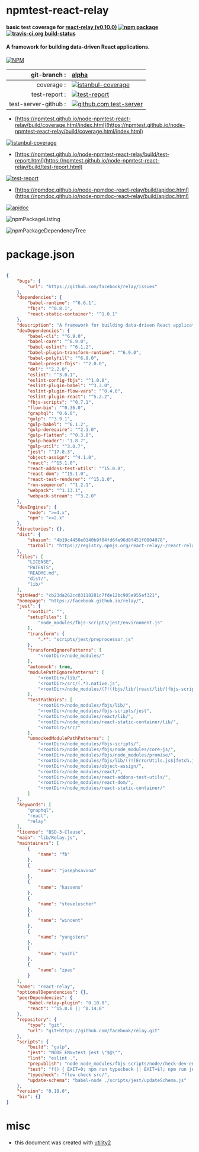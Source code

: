 # npmtest-react-relay

#### basic test coverage for  [react-relay (v0.10.0)](https://facebook.github.io/relay/)  [![npm package](https://img.shields.io/npm/v/npmtest-react-relay.svg?style=flat-square)](https://www.npmjs.org/package/npmtest-react-relay) [![travis-ci.org build-status](https://api.travis-ci.org/npmtest/node-npmtest-react-relay.svg)](https://travis-ci.org/npmtest/node-npmtest-react-relay)

#### A framework for building data-driven React applications.

[![NPM](https://nodei.co/npm/react-relay.png?downloads=true&downloadRank=true&stars=true)](https://www.npmjs.com/package/react-relay)

| git-branch : | [alpha](https://github.com/npmtest/node-npmtest-react-relay/tree/alpha)|
|--:|:--|
| coverage : | [![istanbul-coverage](https://npmtest.github.io/node-npmtest-react-relay/build/coverage.badge.svg)](https://npmtest.github.io/node-npmtest-react-relay/build/coverage.html/index.html)|
| test-report : | [![test-report](https://npmtest.github.io/node-npmtest-react-relay/build/test-report.badge.svg)](https://npmtest.github.io/node-npmtest-react-relay/build/test-report.html)|
| test-server-github : | [![github.com test-server](https://npmtest.github.io/node-npmtest-react-relay/GitHub-Mark-32px.png)](https://npmtest.github.io/node-npmtest-react-relay/build/app/index.html) | | build-artifacts : | [![build-artifacts](https://npmtest.github.io/node-npmtest-react-relay/glyphicons_144_folder_open.png)](https://github.com/npmtest/node-npmtest-react-relay/tree/gh-pages/build)|

- [https://npmtest.github.io/node-npmtest-react-relay/build/coverage.html/index.html](https://npmtest.github.io/node-npmtest-react-relay/build/coverage.html/index.html)

[![istanbul-coverage](https://npmtest.github.io/node-npmtest-react-relay/build/screenCapture.buildCi.browser.%252Ftmp%252Fbuild%252Fcoverage.lib.html.png)](https://npmtest.github.io/node-npmtest-react-relay/build/coverage.html/index.html)

- [https://npmtest.github.io/node-npmtest-react-relay/build/test-report.html](https://npmtest.github.io/node-npmtest-react-relay/build/test-report.html)

[![test-report](https://npmtest.github.io/node-npmtest-react-relay/build/screenCapture.buildCi.browser.%252Ftmp%252Fbuild%252Ftest-report.html.png)](https://npmtest.github.io/node-npmtest-react-relay/build/test-report.html)

- [https://npmdoc.github.io/node-npmdoc-react-relay/build/apidoc.html](https://npmdoc.github.io/node-npmdoc-react-relay/build/apidoc.html)

[![apidoc](https://npmdoc.github.io/node-npmdoc-react-relay/build/screenCapture.buildCi.browser.%252Ftmp%252Fbuild%252Fapidoc.html.png)](https://npmdoc.github.io/node-npmdoc-react-relay/build/apidoc.html)

![npmPackageListing](https://npmtest.github.io/node-npmtest-react-relay/build/screenCapture.npmPackageListing.svg)

![npmPackageDependencyTree](https://npmtest.github.io/node-npmtest-react-relay/build/screenCapture.npmPackageDependencyTree.svg)



# package.json

```json

{
    "bugs": {
        "url": "https://github.com/facebook/relay/issues"
    },
    "dependencies": {
        "babel-runtime": "^6.6.1",
        "fbjs": "^0.8.1",
        "react-static-container": "^1.0.1"
    },
    "description": "A framework for building data-driven React applications.",
    "devDependencies": {
        "babel-cli": "^6.9.0",
        "babel-core": "^6.9.0",
        "babel-eslint": "^6.1.2",
        "babel-plugin-transform-runtime": "^6.9.0",
        "babel-polyfill": "^6.9.0",
        "babel-preset-fbjs": "^2.0.0",
        "del": "^2.2.0",
        "eslint": "^3.0.1",
        "eslint-config-fbjs": "^1.0.0",
        "eslint-plugin-babel": "^3.3.0",
        "eslint-plugin-flow-vars": "^0.4.0",
        "eslint-plugin-react": "^5.2.2",
        "fbjs-scripts": "^0.7.1",
        "flow-bin": "^0.36.0",
        "graphql": "0.6.0",
        "gulp": "^3.9.1",
        "gulp-babel": "^6.1.2",
        "gulp-derequire": "^2.1.0",
        "gulp-flatten": "^0.3.0",
        "gulp-header": "1.8.7",
        "gulp-util": "^3.0.7",
        "jest": "^17.0.3",
        "object-assign": "^4.1.0",
        "react": "^15.1.0",
        "react-addons-test-utils": "^15.0.0",
        "react-dom": "^15.1.0",
        "react-test-renderer": "^15.1.0",
        "run-sequence": "^1.2.1",
        "webpack": "^1.13.1",
        "webpack-stream": "^3.2.0"
    },
    "devEngines": {
        "node": ">=4.x",
        "npm": ">=2.x"
    },
    "directories": {},
    "dist": {
        "shasum": "4b19c4450e0140b9f04fd6fe96d8f451f0804078",
        "tarball": "https://registry.npmjs.org/react-relay/-/react-relay-0.10.0.tgz"
    },
    "files": [
        "LICENSE",
        "PATENTS",
        "README.md",
        "dist/",
        "lib/"
    ],
    "gitHead": "cb23da262cc03118281c7fde12bc905e955ef321",
    "homepage": "https://facebook.github.io/relay/",
    "jest": {
        "rootDir": "",
        "setupFiles": [
            "node_modules/fbjs-scripts/jest/environment.js"
        ],
        "transform": {
            ".*": "scripts/jest/preprocessor.js"
        },
        "transformIgnorePatterns": [
            "<rootDir>/node_modules/"
        ],
        "automock": true,
        "modulePathIgnorePatterns": [
            "<rootDir>/lib/",
            "<rootDir>/src/(.*).native.js",
            "<rootDir>/node_modules/(?!(fbjs/lib/|react/lib/|fbjs-scripts/jest))"
        ],
        "testPathDirs": [
            "<rootDir>/node_modules/fbjs/lib/",
            "<rootDir>/node_modules/fbjs-scripts/jest",
            "<rootDir>/node_modules/react/lib/",
            "<rootDir>/node_modules/react-static-container/lib/",
            "<rootDir>/src/"
        ],
        "unmockedModulePathPatterns": [
            "<rootDir>/node_modules/fbjs-scripts/",
            "<rootDir>/node_modules/fbjs/node_modules/core-js/",
            "<rootDir>/node_modules/fbjs/node_modules/promise/",
            "<rootDir>/node_modules/fbjs/lib/(?!(ErrorUtils.js$|fetch.js$|fetchWithRetries.js$))",
            "<rootDir>/node_modules/object-assign/",
            "<rootDir>/node_modules/react/",
            "<rootDir>/node_modules/react-addons-test-utils/",
            "<rootDir>/node_modules/react-dom/",
            "<rootDir>/node_modules/react-static-container/"
        ]
    },
    "keywords": [
        "graphql",
        "react",
        "relay"
    ],
    "license": "BSD-3-Clause",
    "main": "lib/Relay.js",
    "maintainers": [
        {
            "name": "fb"
        },
        {
            "name": "josephsavona"
        },
        {
            "name": "kassens"
        },
        {
            "name": "steveluscher"
        },
        {
            "name": "wincent"
        },
        {
            "name": "yungsters"
        },
        {
            "name": "yuzhi"
        },
        {
            "name": "zpao"
        }
    ],
    "name": "react-relay",
    "optionalDependencies": {},
    "peerDependencies": {
        "babel-relay-plugin": "0.10.0",
        "react": "^15.0.0 || ^0.14.0"
    },
    "repository": {
        "type": "git",
        "url": "git+https://github.com/facebook/relay.git"
    },
    "scripts": {
        "build": "gulp",
        "jest": "NODE_ENV=test jest \"$@\"",
        "lint": "eslint .",
        "prepublish": "node node_modules/fbjs-scripts/node/check-dev-engines.js package.json && npm run build",
        "test": "f() { EXIT=0; npm run typecheck || EXIT=$?; npm run jest \"$@\" || EXIT=$?; exit $EXIT; }; f",
        "typecheck": "flow check src/",
        "update-schema": "babel-node ./scripts/jest/updateSchema.js"
    },
    "version": "0.10.0",
    "bin": {}
}
```



# misc
- this document was created with [utility2](https://github.com/kaizhu256/node-utility2)
